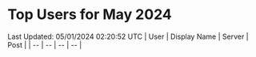 # Top Users for May 2024
Last Updated: 05/01/2024 02:20:52 UTC
| User | Display Name | Server | Post |
| -- | -- | -- | -- |
